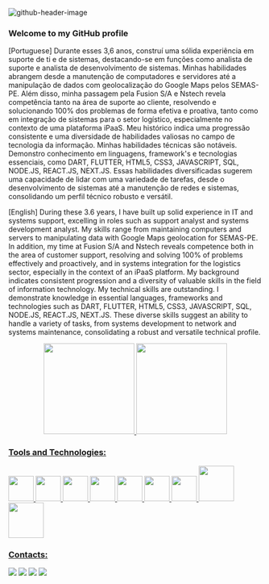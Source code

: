 ![github-header-image](https://user-images.githubusercontent.com/56963289/170269328-e2db4fde-9ea4-463b-b3f0-dca948882949.png)

### Welcome to my GitHub profile

[Portuguese]
Durante esses 3,6 anos, construí uma sólida experiência em suporte de ti e de sistemas, destacando-se em funções como analista de suporte e analista de desenvolvimento de sistemas. Minhas habilidades abrangem desde a manutenção de computadores e servidores até a manipulação de dados com geolocalização do Google Maps pelos SEMAS-PE. Além disso, minha passagem pela Fusion S/A e Nstech revela competência tanto na área de suporte ao cliente, resolvendo e solucionando 100% dos problemas de forma efetiva e proativa, tanto como em integração de sistemas para o setor logístico, especialmente no contexto de uma plataforma iPaaS. Meu histórico indica uma progressão consistente e uma diversidade de habilidades valiosas no campo de tecnologia da informação. Minhas habilidades técnicas são notáveis. Demonstro conhecimento em linguagens, framework's e tecnologias essenciais, como DART, FLUTTER, HTML5, CSS3, JAVASCRIPT, SQL, NODE.JS, REACT.JS, NEXT.JS. Essas habilidades diversificadas sugerem uma capacidade de lidar com uma variedade de tarefas, desde o desenvolvimento de sistemas até a manutenção de redes e sistemas, consolidando um perfil técnico robusto e versátil.

[English]
During these 3.6 years, I have built up solid experience in IT and systems support, excelling in roles such as support analyst and systems development analyst. My skills range from maintaining computers and servers to manipulating data with Google Maps geolocation for SEMAS-PE. In addition, my time at Fusion S/A and Nstech reveals competence both in the area of customer support, resolving and solving 100% of problems effectively and proactively, and in systems integration for the logistics sector, especially in the context of an iPaaS platform. My background indicates consistent progression and a diversity of valuable skills in the field of information technology. My technical skills are outstanding. I demonstrate knowledge in essential languages, frameworks and technologies such as DART, FLUTTER, HTML5, CSS3, JAVASCRIPT, SQL, NODE.JS, REACT.JS, NEXT.JS. These diverse skills suggest an ability to handle a variety of tasks, from systems development to network and systems maintenance, consolidating a robust and versatile technical profile.

<div align = "center">
<a href="https://github.com/leandrucarvalho">
<img height="180em" src="https://github-readme-stats.vercel.app/api/top-langs/?username=leandrucarvalho&layout=compact&langs_count=7&theme=dracula"/>
<img height="180em" src="https://github-readme-stats.vercel.app/api?username=leandrucarvalho&show_icons=true&theme=dracula&include_all_commits=true&count_private=true"/>
</div>
          
### Tools and Technologies:
<div>
<img src="https://cdn.jsdelivr.net/gh/devicons/devicon/icons/visualstudio/visualstudio-plain.svg" width="50" height="50"/>
<img src="https://cdn.jsdelivr.net/gh/devicons/devicon/icons/html5/html5-plain-wordmark.svg" width="50" height="50"/>
<img src="https://cdn.jsdelivr.net/gh/devicons/devicon/icons/css3/css3-plain-wordmark.svg" width="50" height="50"/>
<img src="https://cdn.jsdelivr.net/gh/devicons/devicon/icons/javascript/javascript-plain.svg" width="50" height="50"/>
<img src="https://cdn.jsdelivr.net/gh/devicons/devicon/icons/git/git-plain-wordmark.svg" width="50" height="50"/>
<img src="https://cdn.jsdelivr.net/gh/devicons/devicon/icons/dart/dart-plain-wordmark.svg" width="50" height="50"/>
<img src="https://cdn.jsdelivr.net/gh/devicons/devicon/icons/flutter/flutter-original.svg" width="50" height="50"/>
<img src="https://cdn.jsdelivr.net/gh/devicons/devicon/icons/mysql/mysql-original-wordmark.svg" width="70" height="70"/>
<img src="https://cdn.jsdelivr.net/gh/devicons/devicon/icons/oracle/oracle-original.svg" width="70" height="70"/>
</div>
          
### Contacts:

<div>
<a href="https://www.instagram.com/29_carvalho/" target="_blank"><img src="https://img.shields.io/badge/-Instagram-%23E4405F?style=for-the-badge&logo=instagram&logoColor=white" target="_blank"></a>
<a href = "mailto:leandrucs@gmail.com"><img src="https://img.shields.io/badge/Gmail-D14836?style=for-the-badge&logo=gmail&logoColor=white" target="_blank"></a>
<a href="https://www.linkedin.com/in/leandro-c-s/" target="_blank"><img src="https://img.shields.io/badge/-LinkedIn-%230077B5?style=for-the-badge&logo=linkedin&logoColor=white" target="_blank"></a>
<a href="https://www.dio.me/users/leandrucs" target="_blank"><img src="https://img.shields.io/badge/-Meu%20Perfil%20na%20DIO-30A3DC?style=for-the-badge" target="_blank"></a>
</div>

